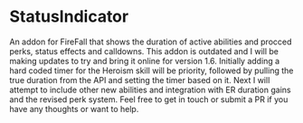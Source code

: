 # StatusIndicator
An addon for FireFall that shows the duration of active abilities and procced perks, status effects and calldowns.  This addon is outdated and I will be making updates to try and bring it online for version 1.6.  Initially adding a hard coded timer for the Heroism skill will be priority, followed by pulling the true duration from the API and setting the timer based on it.  Next I will attempt to include other new abilities and integration with ER duration gains and the revised perk system.  Feel free to get in touch or submit a PR if you have any thoughts or want to help.
